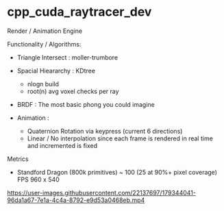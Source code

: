 # cpp_cuda_raytracer_dev
Render / Animation Engine

Functionality / Algorithms:

  - Triangle Intersect : moller-trumbore
  - Spacial Hieararchy : KDtree
    - nlogn build 
    - root(n) avg voxel checks per ray
    
 - BRDF : The most basic phong you could imagine
 - Animation : 
   - Quaternion Rotation via keypress (current 6 directions) 
   - Linear / No interpolation since each frame is rendered in real time and incremented is fixed

Metrics
  - Standford Dragon (800k primitives) ~ 100 (25 at 90%+ pixel coverage) FPS  960 x 540


https://user-images.githubusercontent.com/22137697/179344041-96da1a67-7e1a-4c4a-8792-e9d53a0468eb.mp4

